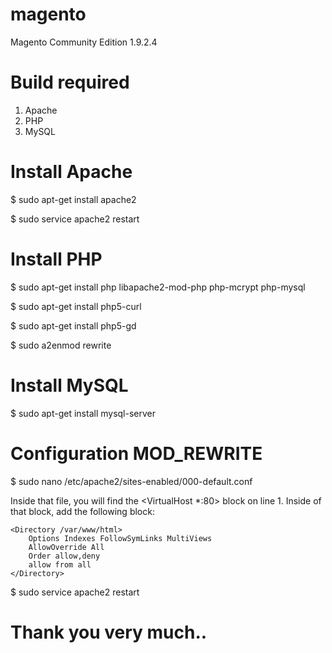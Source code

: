 # magento
Magento Community Edition 1.9.2.4

# Build required
1. Apache
2. PHP 
3. MySQL 


# Install Apache
$ sudo apt-get install apache2

$ sudo service apache2 restart


# Install PHP
$ sudo apt-get install php libapache2-mod-php php-mcrypt php-mysql

$ sudo apt-get install php5-curl

$ sudo apt-get install php5-gd

$ sudo a2enmod rewrite


# Install MySQL
$ sudo apt-get install mysql-server


# Configuration MOD_REWRITE
$ sudo nano /etc/apache2/sites-enabled/000-default.conf

Inside that file, you will find the <VirtualHost *:80> block on line 1. Inside of that block, add the following block:

	<Directory /var/www/html>
	    Options Indexes FollowSymLinks MultiViews
	    AllowOverride All
	    Order allow,deny
	    allow from all
	</Directory>

$ sudo service apache2 restart


# Thank you very much..
